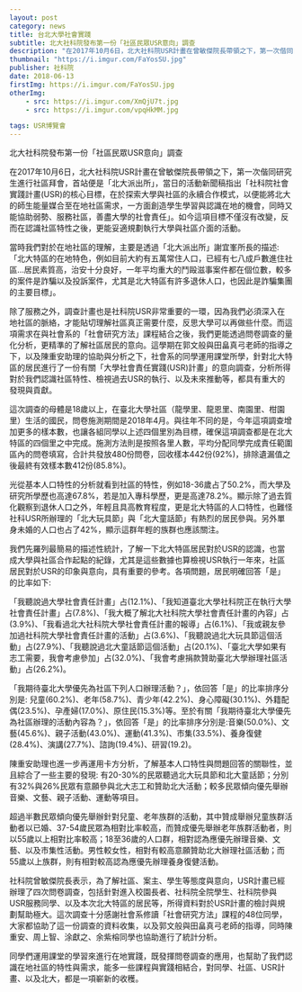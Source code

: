 ```yaml
---
layout: post
category: news
title: 台北大學社會實踐
subtitle: 北大社科院發布第一份「社區民眾USR意向」調查
description: "在2017年10月6日，北大社科院USR計畫在曾敏傑院長帶領之下，第一次偕同研究生進行社區拜會，首站便是「北大派出所」..."
thumbnail: "https://i.imgur.com/FaYosSU.jpg"
publisher: 社科院
date: 2018-06-13
firstImg: https://i.imgur.com/FaYosSU.jpg
otherImg:
    - src: https://i.imgur.com/XmQjU7t.jpg
    - src: https://i.imgur.com/vpqHkMM.jpg

tags: USR博覽會
---
```


北大社科院發布第一份「社區民眾USR意向」調查

在2017年10月6日，北大社科院USR計畫在曾敏傑院長帶領之下，第一次偕同研究生進行社區拜會，首站便是「北大派出所」，當日的活動新聞稿指出「社科院社會實踐計畫(USR)的核心目標，在於探索大學與社區的永續合作模式，以便能將北大的師生能量媒合至在地社區需求，一方面創造學生學習與認識在地的機會，同時又能協助弱勢、服務社區，善盡大學的社會責任」。如今這項目標不僅沒有改變，反而在認識社區特性之後，更能妥適規劃執行大學與社區介面的活動。

當時我們對於在地社區的理解，主要是透過「北大派出所」謝宜峯所長的描述:「北大特區的在地特色，例如目前大約有五萬常住人口，已經有七八成戶數進住社區…居民素質高，治安十分良好，一年平均重大的鬥毆滋事案件都在個位數，較多的案件是詐騙以及投訴案件，尤其是北大特區有許多退休人口，也因此是詐騙集團的主要目標」。

除了服務之外，調查計畫也是社科院USR非常重要的一環，因為我們必須深入在地社區的脈絡，才能貼切理解社區真正需要什麼，反思大學可以再做些什麼。而這項需求在與社會系的「社會研究方法」課程結合之後，我們更能透過問卷調查的量化分析，更精準的了解社區居民的意向。這學期在郭文般與田畠真弓老師的指導之下，以及陳重安助理的協助與分析之下，社會系的同學運用課堂所學，針對北大特區的居民進行了一份有關「大學社會責任實踐(USR)計畫」的意向調查，分析所得對於我們認識社區特性、檢視過去USR的執行、以及未來推動等，都具有重大的發現與貢獻。

這次調查的母體是18歲以上，在臺北大學社區（龍學里、龍恩里、南園里、柑園里）生活的國民，問卷施測期間是2018年4月。與往年不同的是，今年這項調查增加更多的樣本數，也讓各組同學以上述四個里別為目標，確保這項調查都是在北大特區的四個里之中完成。施測方法則是按照各里人數，平均分配同學完成責任範圍區內的問卷填寫，合計共發放480份問卷，回收樣本442份(92%)，排除遺漏值之後最終有效樣本數412份(85.8%)。

光從基本人口特性的分析就看到社區的特性，例如18-36歲占了50.2%，而大學及研究所學歷也高達67.8%，若是加入專科學歷，更是高達78.2%。顯示除了過去質化觀察到退休人口之外，年輕且具高教育程度，更是北大特區的人口特性，也難怪社科USR所辦理的「北大玩具節」與「北大童話節」有熱烈的居民參與。另外單身未婚的人口也占了42%，顯示這群年輕的族群也應該關注。

我們先羅列最簡易的描述性統計，了解一下北大特區居民對於USR的認識，也當成大學與社區合作起點的紀錄，尤其是這些數據也算檢視USR執行一年來，社區居民對於USR的印象與意向，具有重要的參考。各項問題，居民明確回答「是」的比率如下:

「我聽說過大學社會責任計畫」占(12.1%)、「我知道臺北大學社科院正在執行大學社會責任計畫」占(7.8%)、「我大概了解北大社科院大學社會責任計畫的內容」占(3.9%)、「我看過北大社科院大學社會責任計畫的報導」占(6.1%)、「我或親友參加過社科院大學社會責任計畫的活動」占(3.6%)、「我聽說過北大玩具節這個活動」占(27.9%)、「我聽說過北大童話節這個活動」占(20.1%)、「臺北大學如果有志工需要，我會考慮參加」占(32.0%)、「我會考慮捐款贊助臺北大學辦理社區活動」占(26.2%)。

「我期待臺北大學優先為社區下列人口辦理活動？」，依回答「是」的比率排序分別是: 兒童(60.2%)、老年(58.7%)、青少年(42.2%)、身心障礙(30.1%)、外籍配偶(23.5%)、孕產婦(17.0%)、原住民(15.3%)等。至於有關「我期待臺北大學優先為社區辦理的活動內容為？」，依回答「是」的比率排序分別是:音樂(50.0%)、文藝(45.6%)、親子活動(43.0%)、運動(41.3%)、市集(33.5%)、養身復健(28.4%)、演講(27.7%)、諮詢(19.4%)、研習(19.2)。

陳重安助理也進一步再運用卡方分析，了解基本人口特性與問題回答的關聯性，並且綜合了一些主要的發現: 有20-30%的民眾聽過北大玩具節和北大童話節；分別有32%與26%民眾有意願參與北大志工和贊助北大活動；較多民眾傾向優先舉辦音樂、文藝、親子活動、運動等項目。

超過半數民眾傾向優先舉辦針對兒童、老年族群的活動，其中贊成舉辦兒童族群活動者以已婚、37-54歲民眾為相對比率較高，而贊成優先舉辦老年族群活動者，則以55歲以上相對比率較高；18至36歲的人口群，相對認為應優先辦理音樂、文藝、以及市集性活動。男性較女性，相對有較高意願贊助北大辦理社區活動；而55歲以上族群，則有相對較高認為應優先辦理養身復健活動。

社科院曾敏傑院長表示，為了解社區、案主、學生等態度與意向，USR計畫已經辦理了四次問卷調查，包括針對進入校園長者、社科院全院學生、社科院參與USR服務同學、以及本次北大特區的居民等，所得資料對於USR計畫的檢討與規劃幫助極大。這次調查十分感謝社會系修讀「社會研究方法」課程的48位同學，大家都協助了這一份調查的資料收集，以及郭文般與田畠真弓老師的指導，同時陳重安、周上智、涂獻之、余紫榕同學也協助進行了統計分析。

同學們運用課堂的學習來進行在地實踐，既發揮問卷調查的應用，也幫助了我們認識在地社區的特性與需求，能多一些課程與實踐相結合，對同學、社區、USR計畫、以及北大，都是一項嶄新的收穫。

